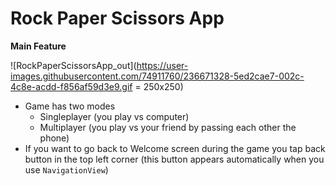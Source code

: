# Rock Paper Scissors App 

**Main Feature**


![RockPaperScissorsApp_out](https://user-images.githubusercontent.com/74911760/236671328-5ed2cae7-002c-4c8e-acdd-f856af59d3e9.gif = 250x250)

- Game has two modes
    - Singleplayer (you play vs computer)
    - Multiplayer (you play vs your friend by passing each other the phone)
- If you want to go back to Welcome screen during the game you tap back button in the top left corner (this button appears automatically when you use `NavigationView`)
